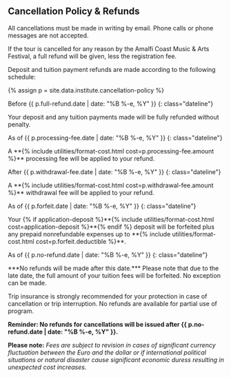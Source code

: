 ## Cancellation Policy & Refunds

All cancellations must be made in writing by email. Phone calls or phone messages are not accepted.

If the tour is cancelled for any reason by the Amalfi Coast Music & Arts Festival, a full refund will be given, less the registration fee.

Deposit and tuition payment refunds are made according to the following schedule:

{% assign p = site.data.institute.cancellation-policy %}

<div id="cancellation-schedule" markdown="1">
Before {{ p.full-refund.date | date: "%B&nbsp;%-e,&nbsp;%Y" }}
{: class="dateline"}

<div><p markdown="1">Your deposit and any tuition payments made will be fully refunded without penalty.</p></div>

As of {{ p.processing-fee.date | date: "%B&nbsp;%-e,&nbsp;%Y" }}
{: class="dateline"}

<div><p markdown="1">A **{% include utilities/format-cost.html cost=p.processing-fee.amount %}** processing fee will be applied to your refund.</p></div>

After {{ p.withdrawal-fee.date | date: "%B&nbsp;%-e,&nbsp;%Y" }}
{: class="dateline"}

<div><p markdown="1">A **{% include utilities/format-cost.html cost=p.withdrawal-fee.amount %}** withdrawal fee will be applied to your refund.</p></div>

As of {{ p.forfeit.date | date: "%B&nbsp;%-e,&nbsp;%Y" }}
{: class="dateline"}

<div><p markdown="1">Your {% if application-deposit %}**{% include utilities/format-cost.html cost=application-deposit %}**{% endif %} deposit will be forfeited plus any prepaid nonrefundable expenses up to **{% include utilities/format-cost.html cost=p.forfeit.deductible %}**.</p></div>

As of {{ p.no-refund.date | date: "%B&nbsp;%-e,&nbsp;%Y" }}
{: class="dateline"}

<div><p markdown="1">***No refunds will be made after this date.*** Please note that due to the late date, the full amount of your tuition fees will be forfeited. No exception can be made.</p></div>
</div>

Trip insurance is strongly recommended for your protection in case of cancellation or trip interruption. No refunds are available for partial use of program.

**Reminder: No refunds for cancellations will be issued after {{ p.no-refund.date | date: "%B&nbsp;%-e,&nbsp;%Y" }}.**

**Please note:** *Fees are subject to revision in cases of significant currency fluctuation between the Euro and the dollar or if international political situations or natural disaster cause significant economic duress resulting in unexpected cost increases.*
